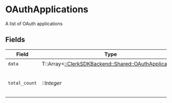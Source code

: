 # OAuthApplications

A list of OAuth applications


## Fields

| Field                                                                                            | Type                                                                                             | Required                                                                                         | Description                                                                                      |
| ------------------------------------------------------------------------------------------------ | ------------------------------------------------------------------------------------------------ | ------------------------------------------------------------------------------------------------ | ------------------------------------------------------------------------------------------------ |
| `data`                                                                                           | T::Array<[::ClerkSDKBackend::Shared::OAuthApplication](../../models/shared/oauthapplication.md)> | :heavy_check_mark:                                                                               | N/A                                                                                              |
| `total_count`                                                                                    | *::Integer*                                                                                      | :heavy_check_mark:                                                                               | Total number of OAuth applications<br/>                                                          |